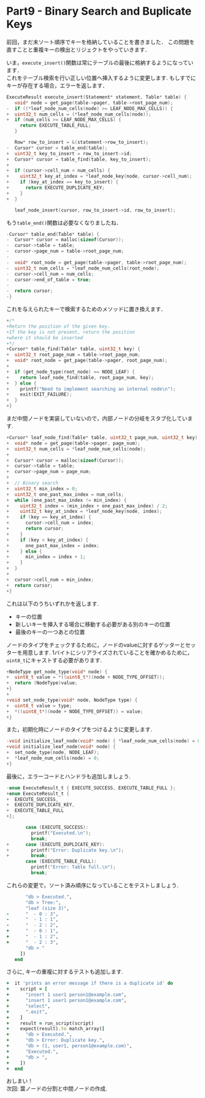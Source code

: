 # Part9 - Binary Search and Buplicate Keys

前回，まだ未ソート順序でキーを格納していることを書きました．
この問題を直すことと重複キーの検出とリジェクトをやっていきます．

いま，`execute_insert()`関数は常にテーブルの最後に格納するようになっています．  
これをテーブル検索を行い正しい位置へ挿入するように変更します.
もしすでにキーが存在する場合，エラーを返します．

```c
ExecuteResult execute_insert(Statement* statement, Table* table) {
   void* node = get_page(table->pager, table->root_page_num);
-  if ((*leaf_node_num_cells(node) >= LEAF_NODE_MAX_CELLS)) {
+  uint32_t num_cells = (*leaf_node_num_cells(node));
+  if (num_cells >= LEAF_NODE_MAX_CELLS) {
     return EXECUTE_TABLE_FULL;
   }

   Row* row_to_insert = &(statement->row_to_insert);
-  Cursor* cursor = table_end(table);
+  uint32_t key_to_insert = row_to_insert->id;
+  Cursor* cursor = table_find(table, key_to_insert);
+
+  if (cursor->cell_num < num_cells) {
+    uint32_t key_at_index = *leaf_node_key(node, cursor->cell_num);
+    if (key_at_index == key_to_insert) {
+      return EXECUTE_DUPLICATE_KEY;
+    }
+  }

   leaf_node_insert(cursor, row_to_insert->id, row_to_insert);
```

もう`table_end()`関数は必要なくなりましたね．

```c
-Cursor* table_end(Table* table) {
-  Cursor* cursor = malloc(sizeof(Cursor));
-  cursor->table = table;
-  cursor->page_num = table->root_page_num;
-
-  void* root_node = get_page(table->pager, table->root_page_num);
-  uint32_t num_cells = *leaf_node_num_cells(root_node);
-  cursor->cell_num = num_cells;
-  cursor->end_of_table = true;
-
-  return cursor;
-}
```

これを与えられたキーで検索するためのメソッドに置き換えます．

```c
+/*
+Return the position of the given key.
+If the key is not present, return the position
+where it should be inserted
+*/
+Cursor* table_find(Table* table, uint32_t key) {
+  uint32_t root_page_num = table->root_page_num;
+  void* root_node = get_page(table->pager, root_page_num);
+
+  if (get_node_type(root_node) == NODE_LEAF) {
+    return leaf_node_find(table, root_page_num, key);
+  } else {
+    printf("Need to implement searching an internal node\n");
+    exit(EXIT_FAILURE);
+  }
+}
```

まだ中間ノードを実装していないので，内部ノードの分岐をスタブ化しています.

```c
+Cursor* leaf_node_find(Table* table, uint32_t page_num, uint32_t key) {
+  void* node = get_page(table->pager, page_num);
+  uint32_t num_cells = *leaf_node_num_cells(node);
+
+  Cursor* cursor = malloc(sizeof(Cursor));
+  cursor->table = table;
+  cursor->page_num = page_num;
+
+  // Binary search
+  uint32_t min_index = 0;
+  uint32_t one_past_max_index = num_cells;
+  while (one_past_max_index != min_index) {
+    uint32_t index = (min_index + one_past_max_index) / 2;
+    uint32_t key_at_index = *leaf_node_key(node, index);
+    if (key == key_at_index) {
+      cursor->cell_num = index;
+      return cursor;
+    }
+    if (key < key_at_index) {
+      one_past_max_index = index;
+    } else {
+      min_index = index + 1;
+    }
+  }
+
+  cursor->cell_num = min_index;
+  return cursor;
+}
```

これは以下のうちいずれかを返します.

- キーの位置
- 新しいキーを挿入する場合に移動する必要がある別のキーの位置
- 最後のキーの一つあとの位置

ノードのタイプをチェックするために，ノードのvalueに対するゲッターとセッターを用意します.
1バイトにシリアライズされていることを確かめるために，`uint8_t`にキャストする必要があります.

```c
+NodeType get_node_type(void* node) {
+  uint8_t value = *((uint8_t*)(node + NODE_TYPE_OFFSET));
+  return (NodeType)value;
+}
+
+void set_node_type(void* node, NodeType type) {
+  uint8_t value = type;
+  *((uint8_t*)(node + NODE_TYPE_OFFSET)) = value;
+}
```

また，初期化時にノードのタイプをつけるように変更します.

```c
-void initialize_leaf_node(void* node) { *leaf_node_num_cells(node) = 0; }
+void initialize_leaf_node(void* node) {
+  set_node_type(node, NODE_LEAF);
+  *leaf_node_num_cells(node) = 0;
+}
```

最後に，エラーコードとハンドラも追加しましょう.

```c
-enum ExecuteResult_t { EXECUTE_SUCCESS, EXECUTE_TABLE_FULL };
+enum ExecuteResult_t {
+  EXECUTE_SUCCESS,
+  EXECUTE_DUPLICATE_KEY,
+  EXECUTE_TABLE_FULL
+};
```

```c
       case (EXECUTE_SUCCESS):
         printf("Executed.\n");
         break;
+      case (EXECUTE_DUPLICATE_KEY):
+        printf("Error: Duplicate key.\n");
+        break;
       case (EXECUTE_TABLE_FULL):
         printf("Error: Table full.\n");
         break;
```

これらの変更で，ソート済み順序になっていることをテストしましょう.

```ruby
       "db > Executed.",
       "db > Tree:",
       "leaf (size 3)",
-      "  - 0 : 3",
-      "  - 1 : 1",
-      "  - 2 : 2",
+      "  - 0 : 1",
+      "  - 1 : 2",
+      "  - 2 : 3",
       "db > "
     ])
   end
```

さらに, キーの重複に対するテストも追加します.

```ruby
+  it 'prints an error message if there is a duplicate id' do
+    script = [
+      "insert 1 user1 person1@example.com",
+      "insert 1 user1 person1@example.com",
+      "select",
+      ".exit",
+    ]
+    result = run_script(script)
+    expect(result).to match_array([
+      "db > Executed.",
+      "db > Error: Duplicate key.",
+      "db > (1, user1, person1@example.com)",
+      "Executed.",
+      "db > ",
+    ])
+  end
```

おしまい！  
次回: 葉ノードの分割と中間ノードの作成.
